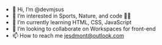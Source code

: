 - 👋 Hi, I’m @devmjsus
- 👀 I’m interested in Sports, Nature, and code 👨‍💻
- 🌱 I’m currently learning HTML, CSS, JavaScript
- 💞️ I’m looking to collaborate on Workspaces for front-end
- 📫 How to reach me jesdmont@outlook.com

<!---
devmjsus/devmjsus is a ✨ special ✨ repository because its `README.md` (this file) appears on your GitHub profile.
You can click the Preview link to take a look at your changes.
--->
